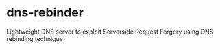 #  dns-rebinder

Lightweight DNS server to exploit Serverside Request Forgery using DNS rebinding technique.
